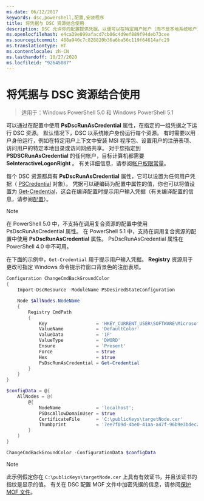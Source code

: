 ```yaml
---
ms.date: 06/12/2017
keywords: dsc,powershell,配置,安装程序
title: 将凭据与 DSC 资源结合使用
description: DSC 允许你向配置提供凭据，以便可以在特定用户帐户（而不是本地系统帐户）的上下文中应用配置设置。
ms.openlocfilehash: e4ca39e099afacd7cb06c4d9ef889f94deb73cee
ms.sourcegitcommit: 488a940c7c828820b36a6ba56c119f64614afc29
ms.translationtype: HT
ms.contentlocale: zh-CN
ms.lasthandoff: 10/27/2020
ms.locfileid: "92645087"
---
```

# <a name="use-credentials-with-dsc-resources"></a>将凭据与 DSC 资源结合使用

> 适用于：Windows PowerShell 5.0 和 Windows PowerShell 5.1

可以通过在配置中使用 **PsDscRunAsCredential** 属性，在指定的一组凭据之下运行 DSC 资源。 默认情况下，DSC 以系统帐户身份运行每个资源。 有时需要以用户身份运行，例如在特定用户上下文中安装 MSI 程序包、设置用户的注册表项、访问用户的特定本地目录或访问网络共享。 对于您指定到 **PSDSCRunAsCredential** 的任何帐户，目标计算机都需要 **SeInteractiveLogonRight** 。 有关详细信息，请参阅[帐户权限常量](/windows/desktop/secauthz/account-rights-constants)。

每个 DSC 资源都具有 **PsDscRunAsCredential** 属性，它可以设置为任何用户凭据（ [PSCredential](/dotnet/api/system.management.automation.pscredential) 对象）。 凭据可以硬编码为配置中属性的值，你也可以将值设置为 [Get-Credential](/powershell/module/Microsoft.PowerShell.Security/Get-Credential)，这会在编译配置时提示用户输入凭据（有关编译配置的信息，请参阅[配置](configurations.md)）。

> [!NOTE]
> 在 PowerShell 5.0 中，不支持在调用复合资源的配置中使用 PsDscRunAsCredential 属性。 在 PowerShell 5.1 中，支持在调用复合资源的配置中使用 **PsDscRunAsCredential** 属性。 PsDscRunAsCredential 属性在 PowerShell 4.0 中不可用。

在下面的示例中，`Get-Credential` 用于提示用户输入凭据。 **Registry** 资源用于更改可指定 Windows 命令提示符窗口背景色的注册表项。

```powershell
Configuration ChangeCmdBackGroundColor
{
    Import-DscResource -ModuleName PSDesiredStateConfiguration

    Node $AllNodes.NodeName
    {
        Registry CmdPath
        {
            Key                  = 'HKEY_CURRENT_USER\SOFTWARE\Microsoft\Command Processor'
            ValueName            = 'DefaultColor'
            ValueData            = '1F'
            ValueType            = 'DWORD'
            Ensure               = 'Present'
            Force                = $true
            Hex                  = $true
            PsDscRunAsCredential = Get-Credential
        }
    }
}

$configData = @{
    AllNodes = @(
        @{
            NodeName             = 'localhost';
            PSDscAllowDomainUser = $true
            CertificateFile      = 'C:\publicKeys\targetNode.cer'
            Thumbprint           = '7ee7f09d-4be0-41aa-a47f-96b9e3bdec25'
        }
    )
}

ChangeCmdBackGroundColor -ConfigurationData $configData
```

> [!NOTE]
> 此示例假定你在 `C:\publicKeys\targetNode.cer` 上具有有效证书，并且该证书的指纹是显示的值。 有关在 DSC 配置 MOF 文件中加密凭据的信息，请参阅[保护 MOF 文件](../pull-server/secureMOF.md)。
